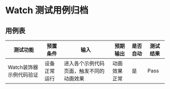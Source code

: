 # Watch 测试用例归档

## 用例表

| 测试功能                    | 预置条件       | 输入                   | 预期输出        | 是否自动 | 测试结果 |
|-------------------------| -------------- |----------------------|-------------| :------- | -------- |
| Watch装饰器示例代码验证              | 设备正常运行   | 进入各个示例代码页面，触发不同的动画效果 | 动画效果正常      | 是       | Pass     |
